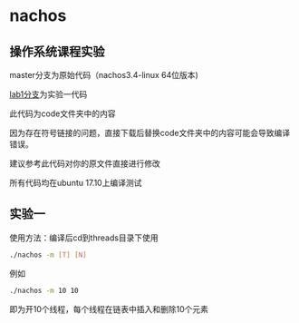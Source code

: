 # nachos

## 操作系统课程实验

master分支为原始代码（nachos3.4-linux 64位版本)

[lab1分支](https://github.com/aksudya/nachos/tree/lab1)为实验一代码

此代码为code文件夹中的内容

因为存在符号链接的问题，直接下载后替换code文件夹中的内容可能会导致编译错误。

建议参考此代码对你的原文件直接进行修改

所有代码均在ubuntu 17.10上编译测试

## 实验一

使用方法：编译后cd到threads目录下使用
```bash
./nachos -m [T] [N]
```

例如
```bash
./nachos -m 10 10 
```
即为开10个线程，每个线程在链表中插入和删除10个元素

